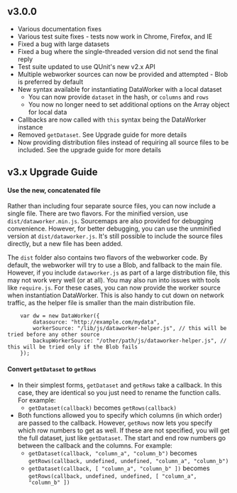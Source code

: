 ## v3.0.0

* Various documentation fixes
* Various test suite fixes - tests now work in Chrome, Firefox, and IE
* Fixed a bug with large datasets
* Fixed a bug where the single-threaded version did not send the final reply
* Test suite updated to use QUnit's new v2.x API
* Multiple webworker sources can now be provided and attempted - Blob is preferred by default
* New syntax available for instantiating DataWorker with a local dataset
    * You can now provide `dataset` in the hash, or `columns` and `rows`
    * You now no longer need to set additional options on the Array object for local data
* Callbacks are now called with `this` syntax being the DataWorker instance
* Removed `getDataset`. See Upgrade guide for more details
* Now providing distribution files instead of requiring all source files to be included. See the upgrade guide for more details

## v3.x Upgrade Guide

#### Use the new, concatenated file

Rather than including four separate source files, you can now include a single file. There are two flavors. For the minified version, use `dist/dataworker.min.js`. Sourcemaps are also provided for debugging convenience. However, for better debugging, you can use the unminified version at `dist/dataworker.js`. It's still possible to include the source files directly, but a new file has been added.

The `dist` folder also contains two flavors of the webworker code. By default, the webworker will try to use a Blob, and fallback to the main file. However, if you include `dataworker.js` as part of a large distribution file, this may not work very well (or at all). You may also run into issues with tools like `require.js`. For these cases, you can now provide the worker source when instantiation DataWorker. This is also handy to cut down on network traffic, as the helper file is smaller than the main distribution file.

```
    var dw = new DataWorker({
        datasource: "http://example.com/mydata",
        workerSource: "/lib/js/dataworker-helper.js", // this will be tried before any other source
        backupWorkerSource: "/other/path/js/dataworker-helper.js", // this will be tried only if the Blob fails
    });
```

#### Convert `getDataset` to `getRows`

* In their simplest forms, `getDataset` and `getRows` take a callback. In this case, they are identical so you just need to rename the function calls. For example:
    * `getDataset(callback)` becomes `getRows(callback)`
* Both functions allowed you to specify which columns (in which order) are passed to the callback. However, `getRows` now lets you specify which row numbers to get as well. If these are not specified, you will get the full dataset, just like `getDataset`. The start and end row numbers go between the callback and the columns. For example:
    * `getDataset(callback, "column_a", "column_b")` becomes `getRows(callback, undefined, undefined, "column_a", "column_b")`
    * `getDataset(callback, [ "column_a", "column_b" ])` becomes `getRows(callback, undefined, undefined, [ "column_a", "column_b" ])`
